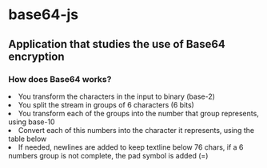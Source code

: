 <h1>base64-js</h1>
<h2>Application that studies the use of Base64 encryption</h2>
<h3>How does Base64 works?</h3>
<nl>
<li>You transform the characters in the input to binary (base-2)</li>
<li>You split the stream in groups of 6 characters (6 bits)</li>
<li>You transform each of the groups into the number that group represents, using base-10</li>
<li>Convert each of this numbers into the character it represents, using the table below</li>
<li>If needed, newlines are added to keep textline below 76 chars, if a 6 numbers group is not complete, the pad symbol is added (=)</li>
</nl>
